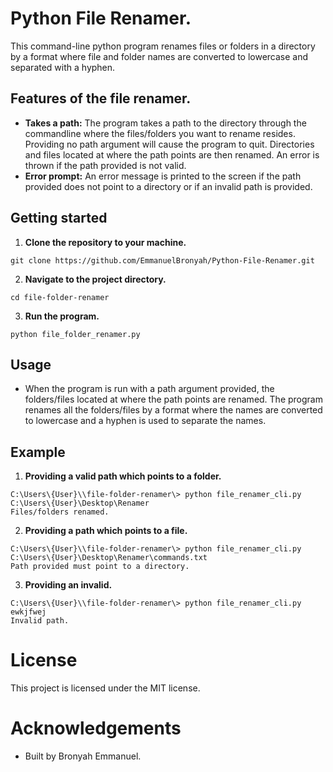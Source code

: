 # Python File Renamer.
This command-line python program renames files or folders in
a directory by a format where file and folder names are 
converted to lowercase and separated with a hyphen.

## Features of the file renamer.
* **Takes a path:** The program takes a path to the directory through the commandline where 
the files/folders you want to rename resides. Providing no path argument will cause the program
to quit. Directories and files located at where the path
points are then renamed. An error is thrown if the path provided
is not valid.
* **Error prompt:** An error message is printed to the screen 
if the path provided does not point to a directory or if
an invalid path is provided.

## Getting started
1. **Clone the repository to your machine.**
```shell
git clone https://github.com/EmmanuelBronyah/Python-File-Renamer.git
```
2. **Navigate to the project directory.**
```shell
cd file-folder-renamer
```
3. **Run the program.**
```shell
python file_folder_renamer.py
```

## Usage
* When the program is run with a path argument provided,
the folders/files located at where the path points are renamed. The
program renames all the folders/files by a 
format where the names are converted to lowercase and a 
hyphen is used to separate the names.

## Example
1. **Providing a valid path which points to a folder.**
```shell
C:\Users\{User}\\file-folder-renamer\> python file_renamer_cli.py C:\Users\{User}\Desktop\Renamer
Files/folders renamed.
```
2. **Providing a path which points to a file.**
```shell
C:\Users\{User}\\file-folder-renamer\> python file_renamer_cli.py C:\Users\{User}\Desktop\Renamer\commands.txt
Path provided must point to a directory.
```
3. **Providing an invalid.**
```shell
C:\Users\{User}\\file-folder-renamer\> python file_renamer_cli.py ewkjfwej
Invalid path.
```

# License
This project is licensed under the MIT license.

# Acknowledgements
* Built by Bronyah Emmanuel.